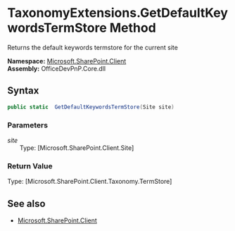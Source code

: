 # TaxonomyExtensions.GetDefaultKeywordsTermStore Method  
Returns the default keywords termstore for the current site  

**Namespace:** [Microsoft.SharePoint.Client](Microsoft.SharePoint.Client.md)  
**Assembly:** OfficeDevPnP.Core.dll  
## Syntax
```C#
public static  GetDefaultKeywordsTermStore(Site site)
```
### Parameters
*site*  
&emsp;&emsp;Type: [Microsoft.SharePoint.Client.Site] 
&emsp;&emsp;  
  
### Return Value
Type: [Microsoft.SharePoint.Client.Taxonomy.TermStore]  


## See also
- [Microsoft.SharePoint.Client](Microsoft.SharePoint.Client.md)
